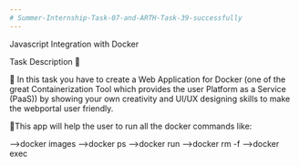 ```yaml
---
# Summer-Internship-Task-07-and-ARTH-Task-39-successfully
---
```


Javascript Integration with Docker

Task Description 📄

📌 In this task you have to create a Web Application for Docker (one of the great Containerization Tool which provides the user Platform as a Service (PaaS)) by showing your own creativity and UI/UX designing skills to make the webportal user friendly.

📌This app will help the user to run all the docker commands like:
 
  -->docker images
  -->docker ps
  -->docker run
  -->docker rm -f
  -->docker exec
